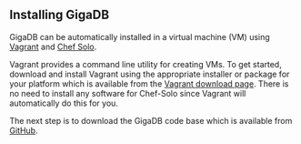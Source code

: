 Installing GigaDB
-----------------

GigaDB can be automatically installed in a virtual machine (VM) using
[Vagrant](https://www.vagrantup.com) and [Chef Solo](https://docs.chef.io/chef_solo.html).

Vagrant provides a command line utility for creating VMs. To get
started, download and install Vagrant using the appropriate installer
 or package for your platform which is available from the
[Vagrant download page](https://www.vagrantup.com/downloads.html).
There is no need to install any software for Chef-Solo since Vagrant
will automatically do this for you.

The next step is to download the GigaDB code base which is available
from [GitHub](https://github.com/gigascience/gigadb-website).


